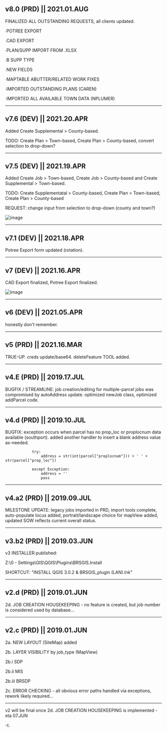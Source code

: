 v8.0 (PRD) || 2021.01.AUG
--------

FINALIZED ALL OUTSTANDING REQUESTS, all clients updated.

∙POTREE EXPORT

∙CAD EXPORT

∙PLAN/SUPP IMPORT FROM .XLSX

∙B SUPP TYPE

∙NEW FIELDS

∙MAPTABLE ABUTTER/RELATED WORK FIXES

∙IMPORTED OUTSTANDING PLANS (CAREN)

∙IMPORTED ALL AVAILABLE TOWN DATA (NPLUMER)

--------
v7.6 (DEV) || 2021.20.APR
--------

Added Create Supplemental > County-based.

TODO: Create Plan > Town-based, Create Plan > County-based, convert selection to drop-down?

--------
v7.5 (DEV) || 2021.19.APR
--------

Added Create Job > Town-based, Create Job > County-based and Create Supplemental > Town-based.

TODO: Create Supplementatal > County-based, Create Plan > Town-based, Create Plan > County-based

REQUEST: change input from selection to drop-down (county and town?)

![image](https://user-images.githubusercontent.com/39959187/115333301-6994e080-a167-11eb-93b9-25740e26a8d3.png)

--------
v7.1 (DEV) || 2021.18.APR
--------

Potree Export form updated (rotation).

--------
v7 (DEV) || 2021.16.APR
--------

CAD Export finalized, Potree Export finalized.

![image](https://user-images.githubusercontent.com/39959187/115115605-5ca79f80-9f63-11eb-9246-a2ee8c58827e.png)

----------------
v6 (DEV) || 2021.05.APR
--------

honestly don't remember.

--------
v5 (PRD) || 2021.16.MAR
--------

TRUE-UP.  creds update/base64. deleteFeature TOOL added.

----------------
v4.E (PRD) || 2019.17.JUL
--------

BUGFIX / STREAMLINE: job creation/editing for multiple-parcel jobs was compromised by autoAddress update.  optimized newJob class, optimized addParcel code.

--------
v4.d (PRD) || 2019.10.JUL
--------

BUGFIX: exception occurs when parcel has no prop_loc or proplocnum data available (southport).  added another handler to insert a blank address value as-needed.

                try:
                    address = str(int(parcel["proplocnum"])) + ' ' + str(parcel["prop_loc"])

                except Exception:
                    address = ''
                    pass

--------
v4.a2 (PRD) || 2019.09.JUL
--------

MILESTONE UPDATE: legacy jobs imported in PRD, import tools complete, auto-populate locus added, portrait/landscape choice for mapView added, updated SOW reflects current overall status.

--------
v3.b2 (PRD) || 2019.03.JUN
--------

v3 INSTALLER published:

Z:\0 - Settings\GIS\QGIS\Plugins\BRSGIS.Install

SHORTCUT: "INSTALL QGIS 3.0.2 & BRSGIS_plugin (LAN).lnk"

--------
v2.d (PRD) || 2019.01.JUN
--------

2d. JOB CREATION HOUSEKEEPING - no feature is created, but job number is considered used by database...

--------
v2.c (PRD) || 2019.01.JUN
--------

2a. NEW LAYOUT (SiteMap) added

2b. LAYER VISIBILITY by job_type (MapView)

2b.i   SDP

2b.ii  MIS

2b.iii BRSDP

2c. ERROR CHECKING - all obvious error paths handled via exceptions, rework likely required...

--------

v2 will be final once 2d. JOB CREATION HOUSEKEEPING is implemented - eta 07.JUN

-t.
